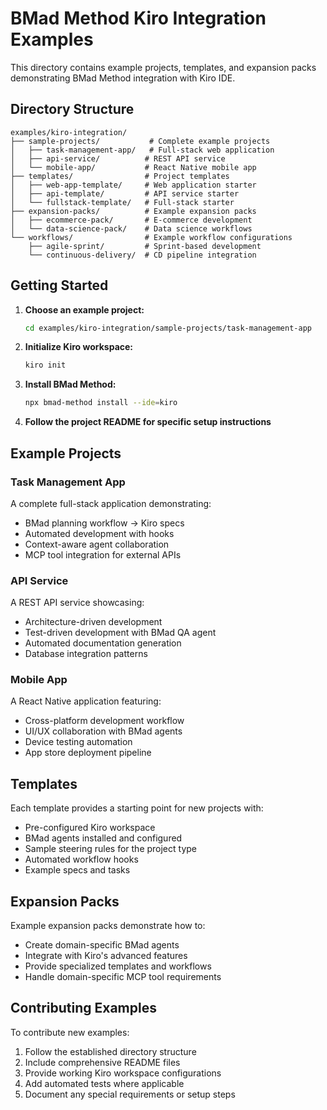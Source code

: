 # BMad Method Kiro Integration Examples

This directory contains example projects, templates, and expansion packs demonstrating BMad Method integration with Kiro IDE.

## Directory Structure

```
examples/kiro-integration/
├── sample-projects/           # Complete example projects
│   ├── task-management-app/   # Full-stack web application
│   ├── api-service/          # REST API service
│   └── mobile-app/           # React Native mobile app
├── templates/                # Project templates
│   ├── web-app-template/     # Web application starter
│   ├── api-template/         # API service starter
│   └── fullstack-template/   # Full-stack starter
├── expansion-packs/          # Example expansion packs
│   ├── ecommerce-pack/       # E-commerce development
│   └── data-science-pack/    # Data science workflows
└── workflows/                # Example workflow configurations
    ├── agile-sprint/         # Sprint-based development
    └── continuous-delivery/  # CD pipeline integration
```

## Getting Started

1. **Choose an example project:**
   ```bash
   cd examples/kiro-integration/sample-projects/task-management-app
   ```

2. **Initialize Kiro workspace:**
   ```bash
   kiro init
   ```

3. **Install BMad Method:**
   ```bash
   npx bmad-method install --ide=kiro
   ```

4. **Follow the project README for specific setup instructions**

## Example Projects

### Task Management App
A complete full-stack application demonstrating:
- BMad planning workflow → Kiro specs
- Automated development with hooks
- Context-aware agent collaboration
- MCP tool integration for external APIs

### API Service
A REST API service showcasing:
- Architecture-driven development
- Test-driven development with BMad QA agent
- Automated documentation generation
- Database integration patterns

### Mobile App
A React Native application featuring:
- Cross-platform development workflow
- UI/UX collaboration with BMad agents
- Device testing automation
- App store deployment pipeline

## Templates

Each template provides a starting point for new projects with:
- Pre-configured Kiro workspace
- BMad agents installed and configured
- Sample steering rules for the project type
- Automated workflow hooks
- Example specs and tasks

## Expansion Packs

Example expansion packs demonstrate how to:
- Create domain-specific BMad agents
- Integrate with Kiro's advanced features
- Provide specialized templates and workflows
- Handle domain-specific MCP tool requirements

## Contributing Examples

To contribute new examples:

1. Follow the established directory structure
2. Include comprehensive README files
3. Provide working Kiro workspace configurations
4. Add automated tests where applicable
5. Document any special requirements or setup steps